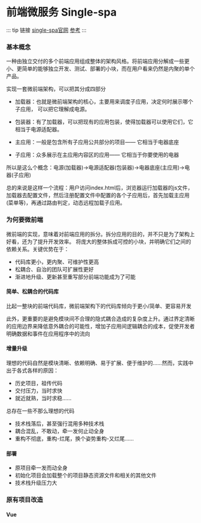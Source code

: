 # 前端微服务 Single-spa
::: tip 链接
[single-spa官网](https://zh-hans.single-spa.js.org/docs/getting-started-overview)
[参考](https://www.cnblogs.com/scdisplay/p/11648701.html)
:::


### 基本概念

一种由独立交付的多个前端应用组成整体的架构风格。将前端应用分解成一些更小、更简单的能够独立开发、测试、部署的小块，而在用户看来仍然是内聚的单个产品。

实现一套微前端架构，可以把其分成四部分

- 加载器：也就是微前端架构的核心，主要用来调度子应用，决定何时展示哪个子应用， 可以把它理解成电源。

- 包装器：有了加载器，可以把现有的应用包装，使得加载器可以使用它们，它相当于电源适配器。

- 主应用：一般是包含所有子应用公共部分的项目—— 它相当于电器底座

- 子应用：众多展示在主应用内容区的应用—— 它相当于你要使用的电器

所以是这么个概念：电源(加载器)→电源适配器(包装器)→️电器底座(主应用)→️电器(子应用)️

总的来说是这样一个流程：用户访问index.html后，浏览器运行加载器的js文件，加载器去配置文件，然后注册配置文件中配置的各个子应用后，首先加载主应用(菜单等)，再通过路由判定，动态远程加载子应用。

### 为何要微前端
 微前端的实现，意味着对前端应用的拆分。拆分应用的目的，并不只是为了架构上好看，还为了提升开发效率。
 将庞大的整体拆成可控的小块，并明确它们之间的依赖关系。关键优势在于：
- 代码库更小，更内聚、可维护性更高
- 松耦合、自治的团队可扩展性更好
- 渐进地升级、更新甚至重写部分前端功能成为了可能

#### 简单、松耦合的代码库
比起一整块的前端代码库，微前端架构下的代码库倾向于更小/简单、更容易开发

此外，更重要的是避免模块间不合理的隐式耦合造成的复杂度上升。通过界定清晰的应用边界来降低意外耦合的可能性，增加子应用间逻辑耦合的成本，促使开发者明确数据和事件在应用程序中的流向

#### 增量升级
理想的代码自然是模块清晰、依赖明确、易于扩展、便于维护的……然而，实践中出于各式各样的原因：
- 历史项目，祖传代码
- 交付压力，当时求快
- 就近就熟，当时求稳……

总存在一些不那么理想的代码
- 技术栈落后，甚至强行混用多种技术栈
- 耦合混乱，不敢动，牵一发何止动全身
- 重构不彻底，重构-烂尾，换个姿势重构-又烂尾……

#### 部署

- 原项目牵一发而动全身
- 初始化项目会加载整个的项目静态资源文件和相关的其他文件
- 技术栈升级压力大

### 原有项目改造

#### Vue